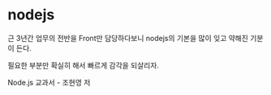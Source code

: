 # nodejs

근 3년간 업무의 전반을 Front만 담당하다보니 nodejs의 기본을 많이 잊고 약해진 기분이 든다.

필요한 부분만 확실히 해서 빠르게 감각을 되살리자.

Node.js 교과서 - 조현영 저
